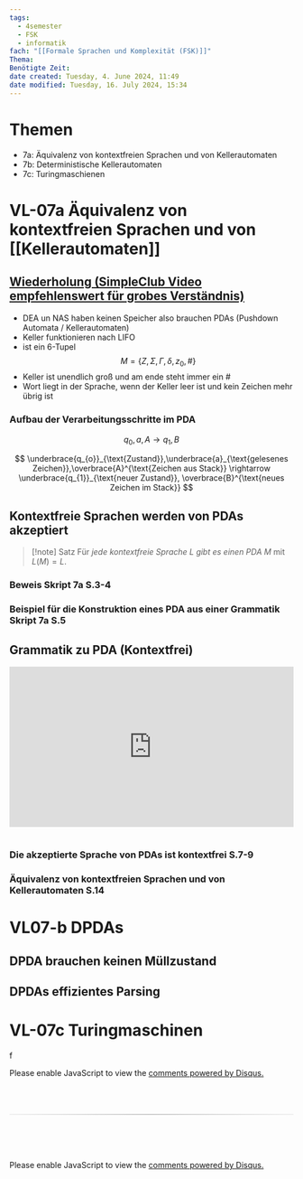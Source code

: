 ```yaml
---
tags:
  - 4semester
  - FSK
  - informatik
fach: "[[Formale Sprachen und Komplexität (FSK)]]"
Thema:
Benötigte Zeit:
date created: Tuesday, 4. June 2024, 11:49
date modified: Tuesday, 16. July 2024, 15:34
---
```


# Themen

- 7a: Äquivalenz von kontextfreien Sprachen und von Kellerautomaten
- 7b: Deterministische Kellerautomaten
- 7c: Turingmaschienen

# VL-07a Äquivalenz von kontextfreien Sprachen und von [[Kellerautomaten]]

## [Wiederholung (SimpleClub Video empfehlenswert für grobes Verständnis)](https://www.youtube.com/watch?v=R86rOalCYCc&ab_channel=Informatik-simpleclub)

- DEA un NAS haben keinen Speicher also brauchen PDAs (Pushdown Automata / Kellerautomaten)
- Keller funktionieren nach LIFO
- ist ein 6-Tupel
  $$
  M=\{Z, \Sigma, \Gamma, \delta, z_{0},\#\}
  $$
- Keller ist unendlich groß und am ende steht immer ein #
- Wort liegt in der Sprache, wenn der Keller leer ist und kein Zeichen mehr übrig ist

### Aufbau der Verarbeitungsschritte im PDA

$$
q_{0},a,A \rightarrow q_1,B
$$

$$
\underbrace{q_{o}}_{\text{Zustand}},\underbrace{a}_{\text{gelesenes Zeichen}},\overbrace{A}^{\text{Zeichen aus Stack}} \rightarrow \underbrace{q_{1}}_{\text{neuer Zustand}}, \overbrace{B}^{\text{neues Zeichen im Stack}}
$$

## Kontextfreie Sprachen werden von PDAs akzeptiert

> [!note] Satz
> Für _jede kontextfreie Sprache_ $L$ _gibt es einen PDA_ $M$ mit $L(M) = L$.

### Beweis Skript 7a S.3-4

### Beispiel für die Konstruktion eines PDA aus einer Grammatik Skript 7a S.5

## Grammatik zu PDA (Kontextfrei)

<div style="position: relative; width: 100%; height: 0; padding-bottom: 56.25%;"><iframe src="https://www.youtube.com/embed/gzqGz766hwU" title="YouTube video player" style="position: absolute; top: 0; left: 0; width: 100%; height: 100%;" frameborder="0" allow="accelerometer; autoplay; clipboard-write; encrypted-media; gyroscope; picture-in-picture; web-share" referrerpolicy="strict-origin-when-cross-origin" allowfullscreen></iframe></div><br>

### Die akzeptierte Sprache von PDAs ist kontextfrei S.7-9

### Äquivalenz von kontextfreien Sprachen und von Kellerautomaten S.14

# VL07-b DPDAs

## DPDA brauchen keinen Müllzustand

## DPDAs effizientes Parsing

# VL-07c Turingmaschinen

f

<!-- DISQUS SCRIPT COMMENT START -->

<!-- DISQUS RECOMMENDATION START -->

<div id="disqus_recommendations"></div>

<script> 
(function() { // REQUIRED CONFIGURATION VARIABLE: EDIT THE SHORTNAME BELOW
var d = document, s = d.createElement('script'); // IMPORTANT: Replace EXAMPLE with your forum shortname!
s.src = 'https://myuninotes.disqus.com/recommendations.js'; s.setAttribute('data-timestamp', +new Date());
(d.head || d.body).appendChild(s);
})();
</script>
<noscript>
Please enable JavaScript to view the 
<a href="https://disqus.com/?ref_noscript" rel="nofollow">
comments powered by Disqus.
</a>
</noscript>

<!-- DISQUS RECOMMENDATION END -->

<hr style="border: none; height: 2px; background: linear-gradient(to right, #f0f0f0, #ccc, #f0f0f0); margin-top: 4rem; margin-bottom: 5rem;">
<div id="disqus_thread"></div>
<script>
    /**
    *  RECOMMENDED CONFIGURATION VARIABLES: EDIT AND UNCOMMENT THE SECTION BELOW TO INSERT DYNAMIC VALUES FROM YOUR PLATFORM OR CMS.
    *  LEARN WHY DEFINING THESE VARIABLES IS IMPORTANT: https://disqus.com/admin/universalcode/#configuration-variables    */
    /*
    var disqus_config = function () {
    this.page.url = PAGE_URL;  // Replace PAGE_URL with your page's canonical URL variable
    this.page.identifier = PAGE_IDENTIFIER; // Replace PAGE_IDENTIFIER with your page's unique identifier variable
    };
    */
    (function() { // DON'T EDIT BELOW THIS LINE
    var d = document, s = d.createElement('script');
    s.src = 'https://myuninotes.disqus.com/embed.js';
    s.setAttribute('data-timestamp', +new Date());
    (d.head || d.body).appendChild(s);
    })();
</script>
<noscript>Please enable JavaScript to view the <a href="https://disqus.com/?ref_noscript">comments powered by Disqus.</a></noscript>

<!-- DISQUS SCRIPT COMMENT END -->
